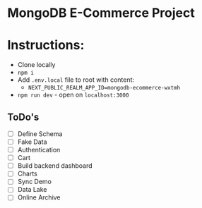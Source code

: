 # MongoDB E-Commerce Project

# Instructions:

- Clone locally
- `npm i`
- Add `.env.local` file to root with content:
  - `NEXT_PUBLIC_REALM_APP_ID=mongodb-ecommerce-wxtmh`
- `npm run dev` - open on `localhost:3000`

## ToDo's

- [ ] Define Schema
- [ ] Fake Data
- [ ] Authentication
- [ ] Cart
- [ ] Build backend dashboard
- [ ] Charts
- [ ] Sync Demo
- [ ] Data Lake
- [ ] Online Archive 
